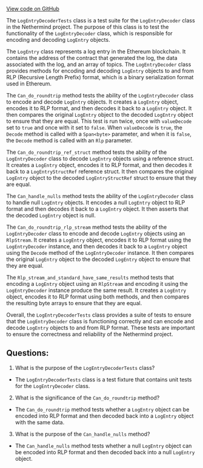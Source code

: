 [View code on GitHub](https://github.com/NethermindEth/nethermind/src/Nethermind/Nethermind.Core.Test/Encoding/LogEntryDecoderTests.cs)

The `LogEntryDecoderTests` class is a test suite for the `LogEntryDecoder` class in the Nethermind project. The purpose of this class is to test the functionality of the `LogEntryDecoder` class, which is responsible for encoding and decoding `LogEntry` objects. 

The `LogEntry` class represents a log entry in the Ethereum blockchain. It contains the address of the contract that generated the log, the data associated with the log, and an array of topics. The `LogEntryDecoder` class provides methods for encoding and decoding `LogEntry` objects to and from RLP (Recursive Length Prefix) format, which is a binary serialization format used in Ethereum.

The `Can_do_roundtrip` method tests the ability of the `LogEntryDecoder` class to encode and decode `LogEntry` objects. It creates a `LogEntry` object, encodes it to RLP format, and then decodes it back to a `LogEntry` object. It then compares the original `LogEntry` object to the decoded `LogEntry` object to ensure that they are equal. This test is run twice, once with `valueDecode` set to `true` and once with it set to `false`. When `valueDecode` is `true`, the `Decode` method is called with a `Span<byte>` parameter, and when it is `false`, the `Decode` method is called with an `Rlp` parameter.

The `Can_do_roundtrip_ref_struct` method tests the ability of the `LogEntryDecoder` class to decode `LogEntry` objects using a reference struct. It creates a `LogEntry` object, encodes it to RLP format, and then decodes it back to a `LogEntryStructRef` reference struct. It then compares the original `LogEntry` object to the decoded `LogEntryStructRef` struct to ensure that they are equal.

The `Can_handle_nulls` method tests the ability of the `LogEntryDecoder` class to handle null `LogEntry` objects. It encodes a null `LogEntry` object to RLP format and then decodes it back to a `LogEntry` object. It then asserts that the decoded `LogEntry` object is null.

The `Can_do_roundtrip_rlp_stream` method tests the ability of the `LogEntryDecoder` class to encode and decode `LogEntry` objects using an `RlpStream`. It creates a `LogEntry` object, encodes it to RLP format using the `LogEntryDecoder` instance, and then decodes it back to a `LogEntry` object using the `Decode` method of the `LogEntryDecoder` instance. It then compares the original `LogEntry` object to the decoded `LogEntry` object to ensure that they are equal.

The `Rlp_stream_and_standard_have_same_results` method tests that encoding a `LogEntry` object using an `RlpStream` and encoding it using the `LogEntryDecoder` instance produce the same result. It creates a `LogEntry` object, encodes it to RLP format using both methods, and then compares the resulting byte arrays to ensure that they are equal.

Overall, the `LogEntryDecoderTests` class provides a suite of tests to ensure that the `LogEntryDecoder` class is functioning correctly and can encode and decode `LogEntry` objects to and from RLP format. These tests are important to ensure the correctness and reliability of the Nethermind project.
## Questions: 
 1. What is the purpose of the `LogEntryDecoderTests` class?
- The `LogEntryDecoderTests` class is a test fixture that contains unit tests for the `LogEntryDecoder` class.

2. What is the significance of the `Can_do_roundtrip` method?
- The `Can_do_roundtrip` method tests whether a `LogEntry` object can be encoded into RLP format and then decoded back into a `LogEntry` object with the same data.

3. What is the purpose of the `Can_handle_nulls` method?
- The `Can_handle_nulls` method tests whether a null `LogEntry` object can be encoded into RLP format and then decoded back into a null `LogEntry` object.